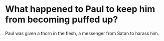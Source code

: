 # What happened to Paul to keep him from becoming puffed up?

Paul was given a thorn in the flesh, a messenger from Satan to harass him.
